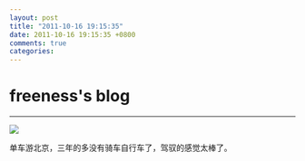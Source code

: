 ```yaml
---
layout: post
title: "2011-10-16 19:15:35"
date: 2011-10-16 19:15:35 +0800
comments: true
categories: 
---
```


# freeness's blog

----------

![](http://okqmqrbgo.bkt.clouddn.com/201110161915351.jpg)

>
单车游北京，三年的多没有骑车自行车了，驾驭的感觉太棒了。
